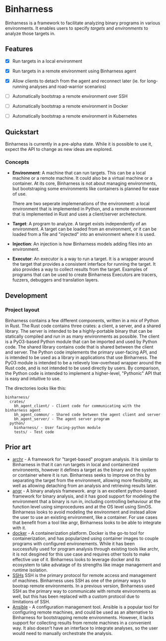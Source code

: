 Binharness
===

Binharness is a framework to facilitate analyzing binary programs in various
environments. It enables users to specify _targets_ and _environments_ to
analyze those targets in.


## Features
- [x] Run targets in a local environment
- [x] Run targets in a remote environment using Binharness agent
- [x] Allow clients to detach from the agent and reconnect later (ie. for
      long-running analyses and road-warrior scenarios)
- [ ] Automatically bootstrap a remote environment over SSH
- [ ] Automatically bootstrap a remote environment in Docker
- [ ] Automatically bootstrap a remote environment in Kubernetes


## Quickstart
Binharness is currently in a pre-alpha state. While it is possible to use it,
expect the API to change as new ideas are explored.

### Concepts
- **Environment**: A machine that can run targets. This can be a local machine
  or a remote machine. It could also be a virtual machine or a container. At its
  core, Binharness is not about managing environments, but bootstraping some
  environments like containers is planned for ease of use.

  There are two seperate implemenations of the environment: a local environment
  that is implemented in Python, and a remote environment that is implemented in
  Rust and uses a client/server archetecture.

- **Target**: A program to analyze. A target exists independently of an
  environment. A target can be loaded from an environment, or it can be loaded
  from a file and "injected" into an environment where it is used.

- **Injection**: An injection is how Binharness models adding files into an
  environment.

- **Executor**: An executor is a way to run a target. It is a wrapper around
  the target that provides a consistent interface for running the target. It
  also provides a way to collect results from the target. Examples of programs
  that can be used to create Binharness Executors are tracers, fuzzers,
  debuggers and translation layers.


## Development
### Project layout
Binharness contains a few different components, written in a mix of Python in
Rust. The Rust code contains three crates: a client, a server, and a shared
library. The server is intended to be a highly-portable binary that can be
statically compiled and run in as many environments as possible. The client is
a PyO3-based Python module that can be imported and used by Python code. The
shared library contains code that is shared between the client and server. The
Python code implements the primary user-facing API, and is intended to be used
as a library in applications that use Binharness. The PyO3 module is intended
to be a relievely low-overhead wrapper around the Rust code, and is not intended
to be used directly by users. By comparison, the Python code is intended to
implement a higher-level, "Pythonic" API that is easy and intuitive to use.

The directories looks like this:
```
binharness/
  crates/
    bh_agent_client/ - Client code for communicating with the binharness agent
    bh_agent_common/ - Shared code between the agent client and server
    bh_agent_server/ - The agent server program
  python/
    binharness/ - User facing-python module
    tests/ - Test code
```

## Prior art
- [archr](https://github.com/angr/archr) - A framework for "target-based"
  program analysis. It is similar to Binharness in that it can run targets in
  local and containerized environeents, however it defines a target as the
  binary and the system or container where it is run. Binharness seeks to
  improve on this by separating the target from the environment, allowing more
  flexibility, as well as allowing detaching from an analysis and retrieving
  results later.
- [angr](https://github.com/angr/angr) - A binary analysis framework. angr is
  an excellent python-based framework for binary analysis, and it has good
  support for modeling the environment that a binary is run in, including
  controlling behaviour at the function level using simprocedures and at the OS
  level using SimOS. Binharness looks to avoid modeling the environment and
  instead allow the user to use an existing environment, like a container. For
  use cases that benefit from a tool like angr, Binharness looks to be able to
  integrate with it.
- [docker](https://www.docker.com/) - A containerization platform. Docker is
  the go-to tool for containerization, and has popularized using container
  images to couple programs with configured environements. While it has been
  successfully used for program analysis through existing tools like archr, it
  is not desgined for this use case and requires other tools to make effective
  use of it. Binharness looks to leverage docker and its ecosystem to take
  advatage of its strengths like image management and runtime isolation.
- [SSHs](https://en.wikipedia.org/wiki/Secure_Shell) SSH is the primary protocol
  for remote access and management of machines. Binharness uses SSH as one of
  the primary ways to bootrap remote environments. In a previous version,
  Binharness used SSH as the primary way to communicate with remote environments
  as well, but this has been replaced with a custom protocol due to limitations
  of SSH.
- [Ansible](https://www.ansible.com/) - A configuration management tool. Ansible
  is a popular tool for configuring remote machines, and could be used as an
  alternative to Binharness for bootstrapping remote environments. However, it
  lacks support for collecting results from remote machines in a convenient way.
  It also doesn't have an interface to integrate analyses, so the user would
  need to manually orchestrate the analysis.
